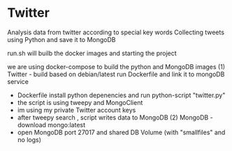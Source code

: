 # Twitter
Analysis data from twitter according to special key words Collecting tweets using Python and save it to MongoDB



run.sh will builb the docker images and starting the project

we are using docker-compose to build the python and MongoDB images
(1) Twitter  - build based on debian/latest run Dockerfile and link it to mongoDB service 
* Dockerfile install python depenencies and run python-script "twitter.py"
* the script is using tweepy and MongoClient
* im using my private Twitter account keys
* after tweepy search , script writes data to MongoDB
(2) MongoDB  - download mongo:latest
* open MongoDB port 27017 and shared DB Volume (with "smallfiles" and no logs)
